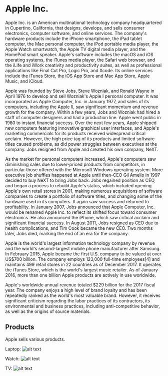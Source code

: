 
# Apple Inc.

Apple Inc. is an American multinational technology company headquartered in Cupertino, California, that designs, develops, and sells consumer electronics, computer software, and online services. The company's hardware products include the iPhone smartphone, the iPad tablet computer, the Mac personal computer, the iPod portable media player, the Apple Watch smartwatch, the Apple TV digital media player, and the HomePod smart speaker. Apple's software includes the macOS and iOS operating systems, the iTunes media player, the Safari web browser, and the iLife and iWork creativity and productivity suites, as well as professional applications like Final Cut Pro, Logic Pro, and Xcode. Its online services include the iTunes Store, the iOS App Store and Mac App Store, Apple Music, and iCloud.

Apple was founded by Steve Jobs, Steve Wozniak, and Ronald Wayne in April 1976 to develop and sell Wozniak's Apple I personal computer. It was incorporated as Apple Computer, Inc. in January 1977, and sales of its computers, including the Apple II, saw significant momentum and revenue growth for the company. Within a few years, Jobs and Wozniak had hired a staff of computer designers and had a production line. Apple went public in 1980 to instant financial success. Over the next few years, Apple shipped new computers featuring innovative graphical user interfaces, and Apple's marketing commercials for its products received widespread critical acclaim. However, the high price tag of its products and limited software titles caused problems, as did power struggles between executives at the company. Jobs resigned from Apple and created his own company, NeXT.

As the market for personal computers increased, Apple's computers saw diminishing sales due to lower-priced products from competitors, in particular those offered with the Microsoft Windows operating system. More executive job shuffles happened at Apple until then-CEO Gil Amelio in 1997 decided to buy NeXT to bring Jobs back. Jobs regained position as CEO, and began a process to rebuild Apple's status, which included opening Apple's own retail stores in 2001, making numerous acquisitions of software companies to create a portfolio of software titles, and changing some of the hardware used in its computers. It again saw success and returned to profitability. In January 2007, Jobs announced that Apple Computer, Inc. would be renamed Apple Inc. to reflect its shifted focus toward consumer electronics. He also announced the iPhone, which saw critical acclaim and significant financial success. In August 2011, Jobs resigned as CEO due to health complications, and Tim Cook became the new CEO. Two months later, Jobs died, marking the end of an era for the company.

Apple is the world's largest information technology company by revenue and the world's second-largest mobile phone manufacturer after Samsung. In February 2015, Apple became the first U.S. company to be valued at over US$700 billion. The company employs 123,000 full-time employees[4] and maintains 499 retail stores in 22 countries as of December 2017. It operates the iTunes Store, which is the world's largest music retailer. As of January 2016, more than one billion Apple products are actively in use worldwide.

Apple's worldwide annual revenue totaled $229 billion for the 2017 fiscal year. The company enjoys a high level of brand loyalty and has been repeatedly ranked as the world's most valuable brand. However, it receives significant criticism regarding the labor practices of its contractors, its environmental and business practices, including anti-competitive behavior, as well as the origins of source materials.


## Products

Apple sells various products.

Laptop:
![alt text](http://dlb99j1rm9bvr.cloudfront.net/macbook-pro-15-inch-skin/parts/angle-1/model/size-1000/bg.png)


Watch:
![alt text](https://target.scene7.com/is/image/Target/16867605?wid=488&hei=488&fmt=pjpeg)


TV:
![alt text](https://hnsfpau.imgix.net/5/images/detailed/53/ATV_Remote_ISO-Table-PRINT.jpg?fit=fill&bg=0FFF&w=1500&h=844&auto=format,compress)

